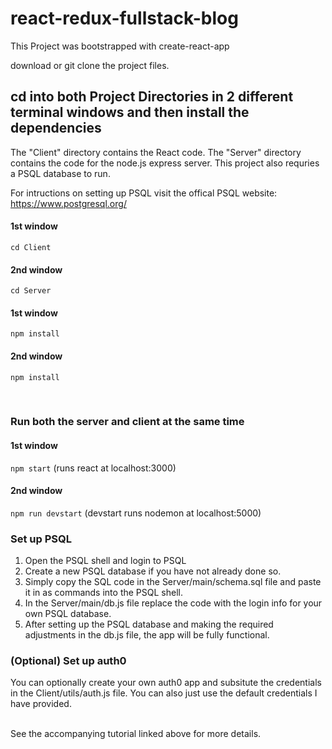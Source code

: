 # react-redux-fullstack-blog

This Project was bootstrapped with create-react-app

download or git clone the project files.

## cd into both Project Directories in 2 different terminal windows and then install the dependencies

The "Client" directory contains the React code. The "Server" directory contains the code for the node.js express server. This project also requries a PSQL database to run. 

For intructions on setting up PSQL visit the offical PSQL website:
<br />
https://www.postgresql.org/ 


#### 1st window
`cd Client`

#### 2nd window
`cd Server`

#### 1st window
`npm install` 

#### 2nd window
`npm install` 

<br />

### Run both the server and client at the same time

#### 1st window 
`npm start`
(runs react at localhost:3000)

#### 2nd window 
`npm run devstart` 
(devstart runs nodemon at localhost:5000)


### Set up PSQL

<ol>
  <li>Open the PSQL shell and login to PSQL</li>
  <li>Create a new PSQL database if you have not already done so. </li>
  <li>Simply copy the SQL code in the Server/main/schema.sql file and paste it in as commands into the PSQL shell.  </li> 
  <li> In the Server/main/db.js file replace the code with the login info for your own PSQL database. </li>
  <li> After setting up the PSQL database and making the required adjustments in the db.js file, the app will be fully functional. </li> 
</ol>

### (Optional) Set up auth0 
You can optionally create your own auth0 app and subsitute the credentials in the Client/utils/auth.js file. You can also just use the default credentials I have provided. 


<br />
See the accompanying tutorial linked above for more details. 

